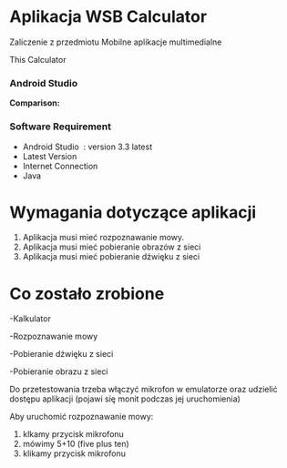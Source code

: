 # Aplikacja WSB Calculator
Zaliczenie z przedmiotu Mobilne aplikacje multimedialne

This Calculator 
<h3>Android Studio</h3>

<strong>Comparison:</strong>

<h3 id="requirement" class="notes">Software Requirement</h3>
<ul>
 	<li>Android Studio  : version 3.3 latest</li>
 	<li>Latest Version</li>
 	<li>Internet Connection</li>
 	<li>Java</li>
</ul>

# Wymagania dotyczące aplikacji
1. Aplikacja musi mieć rozpoznawanie mowy.
2. Aplikacja musi mieć pobieranie obrazów z sieci
3. Aplikacja musi mieć pobieranie dźwięku z sieci

# Co zostało zrobione
-Kalkulator

-Rozpoznawanie mowy

-Pobieranie dźwięku z sieci

-Pobieranie obrazu z sieci

Do przetestowania trzeba włączyć mikrofon w emulatorze oraz udzielić dostępu aplikacji (pojawi się monit podczas jej uruchomienia)

Aby uruchomić rozpoznawanie mowy:
1. klkamy przycisk mikrofonu 
2. mówimy 5+10 (five plus ten)
3. klikamy przycisk mikrofonu

